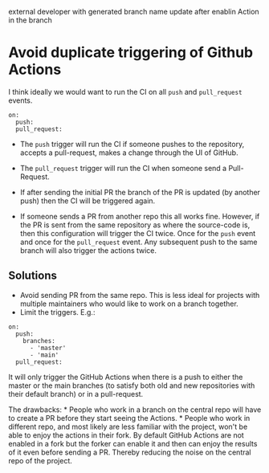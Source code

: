 external developer with generated branch name
update after enablin Action in the branch

# Avoid duplicate triggering of Github Actions

I think ideally we would want to run the CI on all `push` and `pull_request` events.

```
on:
  push:
  pull_request:
```

* The `push` trigger will run the CI if someone pushes to the repository, accepts a pull-request, makes a change through the UI of GitHub.
* The `pull_request` trigger will run the CI when someone send a Pull-Request.

* If after sending the initial PR the branch of the PR is updated (by another push) then the CI will be triggered again.

* If someone sends a PR from another repo this all works fine. However, if the PR is sent from the same repository as where the source-code is, then this configuration will trigger the CI twice. Once for the `push` event and once for the `pull_request` event. Any subsequent push to the same branch will also trigger the actions twice.

## Solutions

* Avoid sending PR from the same repo. This is less ideal for projects with multiple maintainers who would like to work on a branch together.
* Limit the triggers. E.g.:

```
on:
  push:
    branches:
      - 'master'
      - 'main'
  pull_request:
```

It will only trigger the GitHub Actions when there is a push to either the master or the main branches (to satisfy both old and new repositories with their default branch) or in a pull-request.

The drawbacks:
    * People who work in a branch on the central repo will have to create a PR before they start seeing the Actions.
    * People who work in different repo, and most likely are less familiar with the project, won't be able to enjoy the actions in their fork. By default GitHub Actions are not enabled in a fork but the forker can enable it and then can enjoy the results of it even before sending a PR. Thereby reducing the noise on the central repo of the project.


